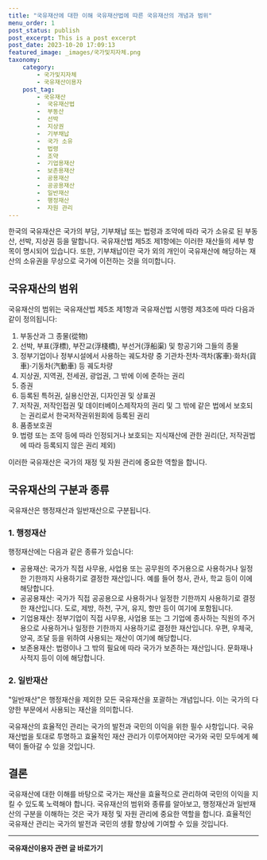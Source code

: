 ```yaml
---
title: "국유재산에 대한 이해 국유재산법에 따른 국유재산의 개념과 범위"
menu_order: 1
post_status: publish
post_excerpt: This is a post excerpt
post_date: 2023-10-20 17:09:13
featured_image: _images/국가및지자체.png
taxonomy:
    category:
        - 국가및지자체
        - 국유재산이용자
    post_tag:
        - 국유재산
        -  국유재산법
        -  부동산
        -  선박
        -  지상권
        -  기부채납
        -  국가 소유
        -  법령
        -  조약
        -  기업용재산
        -  보존용재산
        -  공용재산
        -  공공용재산
        -  일반재산
        -  행정재산
        -  자원 관리
---
```



한국의 국유재산은 국가의 부담, 기부채납 또는 법령과 조약에 따라 국가 소유로 된 부동산, 선박, 지상권 등을 말합니다. 국유재산법 제5조 제1항에는 이러한 재산들의 세부 항목이 명시되어 있습니다. 또한, 기부채납이란 국가 외의 개인이 국유재산에 해당하는 재산의 소유권을 무상으로 국가에 이전하는 것을 의미합니다.

## 국유재산의 범위

국유재산의 범위는 국유재산법 제5조 제1항과 국유재산법 시행령 제3조에 따라 다음과 같이 정의됩니다:

1. 부동산과 그 종물(從物)
2. 선박, 부표(浮標), 부잔교(浮棧橋), 부선거(浮船渠) 및 항공기와 그들의 종물
3. 정부기업이나 정부시설에서 사용하는 궤도차량 중 기관차·전차·객차(客車)·화차(貨車)·기동차(汽動車) 등 궤도차량
4. 지상권, 지역권, 전세권, 광업권, 그 밖에 이에 준하는 권리
5. 증권
6. 등록된 특허권, 실용신안권, 디자인권 및 상표권
7. 저작권, 저작인접권 및 데이터베이스제작자의 권리 및 그 밖에 같은 법에서 보호되는 권리로서 한국저작권위원회에 등록된 권리
8. 품종보호권
9. 법령 또는 조약 등에 따라 인정되거나 보호되는 지식재산에 관한 권리(단, 저작권법에 따라 등록되지 않은 권리 제외)

이러한 국유재산은 국가의 재정 및 자원 관리에 중요한 역할을 합니다.

## 국유재산의 구분과 종류

국유재산은 행정재산과 일반재산으로 구분됩니다.

### 1. 행정재산
행정재산에는 다음과 같은 종류가 있습니다:

- 공용재산: 국가가 직접 사무용, 사업용 또는 공무원의 주거용으로 사용하거나 일정한 기한까지 사용하기로 결정한 재산입니다. 예를 들어 청사, 관사, 학교 등이 이에 해당합니다.
- 공공용재산: 국가가 직접 공공용으로 사용하거나 일정한 기한까지 사용하기로 결정한 재산입니다. 도로, 제방, 하천, 구거, 유지, 항만 등이 여기에 포함됩니다.
- 기업용재산: 정부기업이 직접 사무용, 사업용 또는 그 기업에 종사하는 직원의 주거용으로 사용하거나 일정한 기한까지 사용하기로 결정한 재산입니다. 우편, 우체국, 양곡, 조달 등을 위하여 사용되는 재산이 여기에 해당합니다.
- 보존용재산: 법령이나 그 밖의 필요에 따라 국가가 보존하는 재산입니다. 문화재나 사적지 등이 이에 해당합니다.

### 2. 일반재산
"일반재산"은 행정재산을 제외한 모든 국유재산을 포괄하는 개념입니다. 이는 국가의 다양한 부문에서 사용되는 재산을 의미합니다.

국유재산의 효율적인 관리는 국가의 발전과 국민의 이익을 위한 필수 사항입니다. 국유재산법을 토대로 투명하고 효율적인 재산 관리가 이루어져야만 국가와 국민 모두에게 혜택이 돌아갈 수 있을 것입니다.

## 결론

국유재산에 대한 이해를 바탕으로 국가는 재산을 효율적으로 관리하여 국민의 이익을 지킬 수 있도록 노력해야 합니다. 국유재산의 범위와 종류를 알아보고, 행정재산과 일반재산의 구분을 이해하는 것은 국가 재정 및 자원 관리에 중요한 역할을 합니다. 효율적인 국유재산 관리는 국가의 발전과 국민의 생활 향상에 기여할 수 있을 것입니다.
<!-- wp:separator -->
<hr class="wp-block-separator has-alpha-channel-opacity"/>
<!-- /wp:separator -->

<!-- wp:group {"backgroundColor":"base","layout":{"type":"constrained"}} -->
<div class="wp-block-group has-base-background-color has-background"><!-- wp:paragraph {"align":"center","fontSize":"large"} -->
<p class="has-text-align-center has-large-font-size"><strong>국유재산이용자 관련 글 바로가기</strong></p>
<!-- /wp:paragraph -->


<!-- wp:latest-posts
{"categories":[{"id":7404,"count":19,"description":"","link":"https://uknowlaw.com/category/%ea%b5%ad%ec%9c%a0%ec%9e%ac%ec%82%b0%ec%9d%b4%ec%9a%a9%ec%9e%90/","name":"국유재산이용자","slug":"국유재산이용자","taxonomy":"category","parent":0,"meta":[],"_links":{"self":[{"href":"https://uknowlaw.com/wp-json/wp/v2/categories/7404"}],"collection":[{"href":"https://uknowlaw.com/wp-json/wp/v2/categories"}],"about":[{"href":"https://uknowlaw.com/wp-json/wp/v2/taxonomies/category"}],"wp:post_type":[{"href":"https://uknowlaw.com/wp-json/wp/v2/posts?categories=7404"}],"curies":[{"name":"wp","href":"https://api.w.org/{rel}","templated":true}]}}],"postsToShow":100,"excerptLength":28,"postLayout":"grid","columns":2,"featuredImageAlign":"left","featuredImageSizeSlug":"large","fontSize":"medium"} /--></div>
<!-- /wp:group -->